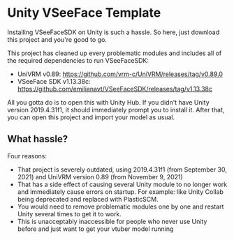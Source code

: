 # Unity VSeeFace Template
Installing VSeeFaceSDK on Unity is such a hassle. So here, just download this project and you're good to go. 

This project has cleaned up every problematic modules and includes all of the required dependencies to run VSeeFaceSDK:
- UniVRM v0.89: https://github.com/vrm-c/UniVRM/releases/tag/v0.89.0
- VSeeFace SDK v1.13.38c: https://github.com/emilianavt/VSeeFaceSDK/releases/tag/v1.13.38c

All you gotta do is to open this with Unity Hub. If you didn't have Unity version 2019.4.31f1, it should immediately prompt you to install it. After that, you can open this project and import your model as usual.

## What hassle? 
Four reasons:
- That project is severely outdated, using 2019.4.31f1 (from September 30, 2021) and UniVRM version 0.89 (from November 9, 2021)
- That has a side effect of causing several Unity module to no longer work and immediately cause errors on startup. For example: like Unity Collab being deprecated and replaced with PlasticSCM.
- You would need to remove problematic modules one by one and restart Unity several times to get it to work.
- This is unacceptably inaccessible for people who never use Unity before and just want to get your vtuber model running
